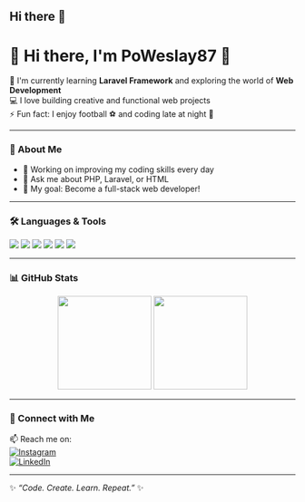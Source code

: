 ## Hi there 👋

# 👋 Hi there, I'm **PoWeslay87** 🚀  

🌱 I'm currently learning **Laravel Framework** and exploring the world of **Web Development**  
💻 I love building creative and functional web projects  
⚡ Fun fact: I enjoy football ⚽ and coding late at night 🌙  

---

### 🧠 About Me
- 🔭 Working on improving my coding skills every day  
- 💬 Ask me about PHP, Laravel, or HTML  
- 🎯 My goal: Become a full-stack web developer!  

---

### 🛠️ Languages & Tools
<p>
  <img src="https://img.shields.io/badge/PHP-777BB4?style=for-the-badge&logo=php&logoColor=white"/>
  <img src="https://img.shields.io/badge/Laravel-FF2D20?style=for-the-badge&logo=laravel&logoColor=white"/>
  <img src="https://img.shields.io/badge/MySQL-4479A1?style=for-the-badge&logo=mysql&logoColor=white"/>
  <img src="https://img.shields.io/badge/HTML5-E34F26?style=for-the-badge&logo=html5&logoColor=white"/>
  <img src="https://img.shields.io/badge/CSS3-1572B6?style=for-the-badge&logo=css3&logoColor=white"/>
  <img src="https://img.shields.io/badge/JavaScript-F7DF1E?style=for-the-badge&logo=javascript&logoColor=black"/>
</p>

---

### 📊 GitHub Stats
<p align="center">
  <img src="https://github-readme-stats.vercel.app/api?username=PoWeslay87&show_icons=true&theme=radical" height="165">
  <img src="https://github-readme-stats.vercel.app/api/top-langs/?username=PoWeslay87&layout=compact&theme=radical" height="165">
</p>

---

### 🤝 Connect with Me  
📫 Reach me on:  
[![Instagram](https://img.shields.io/badge/Instagram-%23E4405F.svg?&style=for-the-badge&logo=instagram&logoColor=white)](https://instagram.com/username)  
[![LinkedIn](https://img.shields.io/badge/LinkedIn-%230A66C2.svg?&style=for-the-badge&logo=linkedin&logoColor=white)](https://linkedin.com/in/username)

---

✨ *“Code. Create. Learn. Repeat.”* ✨

